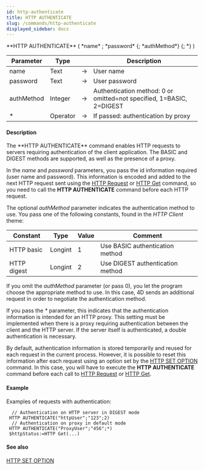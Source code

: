 ```yaml
---
id: http-authenticate
title: HTTP AUTHENTICATE
slug: /commands/http-authenticate
displayed_sidebar: docs
---
```


<!--REF #_command_.HTTP AUTHENTICATE.Syntax-->**HTTP AUTHENTICATE** ( *name* ; *password* {; *authMethod*} {; *} )<!-- END REF-->
<!--REF #_command_.HTTP AUTHENTICATE.Params-->
| Parameter | Type |  | Description |
| --- | --- | --- | --- |
| name | Text | &#8594;  | User name |
| password | Text | &#8594;  | User password |
| authMethod | Integer | &#8594;  | Authentication method: 0 or omitted=not specified, 1=BASIC, 2=DIGEST |
| * | Operator | &#8594;  | If passed: authentication by proxy |

<!-- END REF-->

#### Description 

<!--REF #_command_.HTTP AUTHENTICATE.Summary-->The **HTTP AUTHENTICATE** command enables HTTP requests to servers requiring authentication of the client application.<!-- END REF--> The BASIC and DIGEST methods are supported, as well as the presence of a proxy.

In the *name* and *password* parameters, you pass the id information required (user name and password). This information is encoded and added to the next HTTP request sent using the [HTTP Request](http-request.md) or [HTTP Get](http-get.md) command, so you need to call the **HTTP AUTHENTICATE** command before each HTTP request.

The optional *authMethod* parameter indicates the authentication method to use. You pass one of the following constants, found in the *HTTP Client* theme:

| Constant    | Type    | Value | Comment                          |
| ----------- | ------- | ----- | -------------------------------- |
| HTTP basic  | Longint | 1     | Use BASIC authentication method  |
| HTTP digest | Longint | 2     | Use DIGEST authentication method |

If you omit the *authMethod* parameter (or pass 0), you let the program choose the appropriate method to use. In this case, 4D sends an additional request in order to negotiate the authentication method.

If you pass the *\** parameter, this indicates that the authentication information is intended for an HTTP proxy. This setting must be implemented when there is a proxy requiring authentication between the client and the HTTP server. If the server itself is authenticated, a double authentication is necessary.

By default, authentication information is stored temporarily and reused for each request in the current process. However, it is possible to reset this information after each request using an option set by the [HTTP SET OPTION](http-set-option.md) command. In this case, you will have to execute the **HTTP AUTHENTICATE** command before each call to [HTTP Request](http-request.md) or [HTTP Get](http-get.md).

#### Example 

Examples of requests with authentication:

```4d
  // Authentication on HTTP server in DIGEST mode
 HTTP AUTHENTICATE("httpUser";"123";2)
  // Authentication on proxy in default mode
 HTTP AUTHENTICATE("ProxyUser";"456";*)
 $httpStatus:=HTTP Get(...)
```

#### See also 

[HTTP SET OPTION](http-set-option.md)  